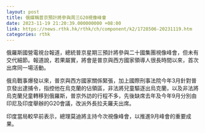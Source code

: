 ```yaml
---
layout: post
title: 俄媒稱普京預計將參與周三G20視像峰會
date: 2023-11-19 21:20:39.000000000 +08:00
link: https://news.rthk.hk/rthk/ch/component/k2/1728506-20231119.htm
categories: rthk
---
```


俄羅斯國營電視台報道，總統普京星期三預計將參與二十國集團視像峰會，但未有交代細節。報道說，若果屬實，將會是普京與西方國家領導人很長時間以來，首次出席同一場活動。

俄烏戰事爆發以來，普京與西方國家關係緊張，加上國際刑事法院今年3月針對普京發出逮捕令，指控他在烏克蘭的佔領區，非法將兒童驅逐出烏克蘭，以及非法將烏克蘭兒童轉移到俄羅斯，普京外訪的行程不多，先後缺席去年及今年9月分別由印尼及印度舉辦的G20會議，改派外長拉夫羅夫出席。

印度當局較早前表示，總理莫迪將主持今次視像峰會，以推進9月峰會的重要成果。

